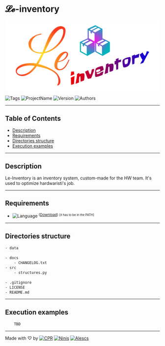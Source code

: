 # 𝓛𝓮-inventory

![Logo](docs/le-inventory.png)

![Tags](https://badgen.net/badge/icon/%23LeInventory%20%23py/14406F1?icon=https://icons.getbootstrap.com/assets/icons/bookmarks-fill.svg&label&labelColor=FFF)
![ProjectName](https://badgen.net/badge/Project%20Name/Le-Inventory/0058E7?labelColor=000) ![Version](https://badgen.net/badge/Version/01.01/cyan?labelColor=000) ![Authors](https://badgen.net/badge/Authors/CPR%20Ninis%20Alescs/60C?labelColor=000)

---

## Table of Contents

- [Description](#description)
- [Requirements](#requirements)
- [Directories structure](#directories-structure)
- [Execution examples](#execution-examples)

---

## Description

Le-Inventory is an inventory system, custom-made for the HW team.
It's used to optimize hardwaristi's job.

---

## Requirements

-  ![Language](https://badgen.net/badge/Python/v3.9+/FFD343?labelColor=3776AB&icon=pypi) <sup>([Download](https://www.python.org/downloads/)) <small>[it has to be in the PATH]</small></sup>
---

## Directories structure
	- data

	- docs
		- CHANGELOG.txt
	- src
		- structures.py

	- .gitignore
	- LICENSE
	- README.md
---

## Execution examples
```bash
	TBD
```
---

Made with ♡ by [![CPR](https://badgen.net/badge/icon/CPR/B67DFF?icon=github&label&labelColor=000)](https://github.com/chiarasabaini) [![Ninis](https://badgen.net/badge/icon/Ninis/B67DFF?icon=github&label&labelColor=000)](https://github.com/thomasnonis) [![Alescs](https://badgen.net/badge/icon/Alescs/B67DFF?icon=github&label&labelColor=000)](https://github.com/Alescs)
